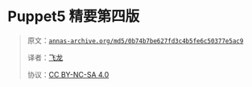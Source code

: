 # Puppet5 精要第四版

> 原文：[`annas-archive.org/md5/0b74b7be627fd3c4b5fe6c50377e5ac9`](https://annas-archive.org/md5/0b74b7be627fd3c4b5fe6c50377e5ac9)
> 
> 译者：[飞龙](https://github.com/wizardforcel)
> 
> 协议：[CC BY-NC-SA 4.0](http://creativecommons.org/licenses/by-nc-sa/4.0/)